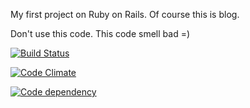My first project on Ruby on Rails. Of course this is blog.

Don't use this code. This code smell bad =)

[![Build Status](https://secure.travis-ci.org/Stamm/blog-ror.png)](http://travis-ci.org/Stamm/blog-ror)

[![Code Climate](https://codeclimate.com/badge.png)](https://codeclimate.com/github/Stamm/blog-ror)

[![Code dependency](https://gemnasium.com/Stamm/blog-ror.png)](https://gemnasium.com/Stamm/blog-ror)
